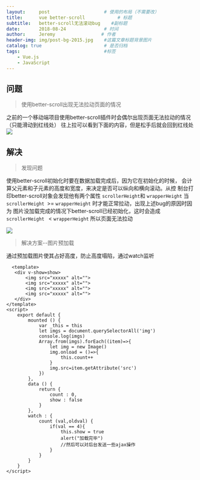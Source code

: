 ```yaml
---
layout:     post                    # 使用的布局（不需要改）
title:      vue better-scroll            # 标题 
subtitle:   better-scroll无法滚动bug    #副标题
date:       2018-08-24              # 时间
author:     Jeremy                 # 作者
header-img: img/post-bg-2015.jpg    #这篇文章标题背景图片
catalog: true                       # 是否归档
tags:                               #标签
    - Vue.js 
    - JavaScript
---
```


## 问题
> 使用better-scroll出现无法拉动页面的情况

之前的一个移动端项目使用better-scroll插件时会偶尔出现页面无法拉动的情况（只能滑动到红线处）
往上拉可以看到下面的内容，但是松手后就会回到红线处
![](https://ws1.sinaimg.cn/large/006tNbRwgy1fukvnarm05j30ku0xmq4t.jpg)

## 解决
> 发现问题

使用better-scroll初始化时要在数据加载完成后，因为它在初始化的时候，
会计算父元素和子元素的高度和宽度，来决定是否可以纵向和横向滚动。从控
制台打印better-scroll对象会发现他有两个属性 `scrollerHeight`和 `wrapperHeight`
当 `scrollerHeight `>= `wrapperHeight` 时才能正常拉动，出现上述bug的原因时因为
图片没加载完成的情况下better-scroll已经初始化，这时会造成`scrollerHeight ` < `wrapperHeight`
所以页面无法拉动

![](https://ws4.sinaimg.cn/large/006tNbRwgy1fukw7xis35j30ga10utib.jpg)

> 解决方案--图片预加载

通过预加载图片使其占好高度，防止高度塌陷，通过watch监听

      <template>
       <div v-show=show>
           <img src="xxxxx" alt="">
           <img src="xxxxx" alt="">
           <img src="xxxxx" alt="">
           <img src="xxxxx" alt="">
       </div>
    </template>
    <script>
        export default {
            mounted () {
                var _this = this
                let imgs = document.querySelectorAll('img')
                console.log(imgs)
                Array.from(imgs).forEach((item)=>{
                    let img = new Image()
                    img.onload = ()=>{
                        this.count++
                    }
                    img.src=item.getAttribute('src')
                })
            },
            data () {
                return {
                    count : 0,
                    show : false
                }
            },
            watch : {
                count (val,oldval) {
                    if(val == 4){
                        this.show = true
                        alert("加载完毕")
                        //然后可以对后台发送一些ajax操作
                    }
                }
            }
        }
    </script>
